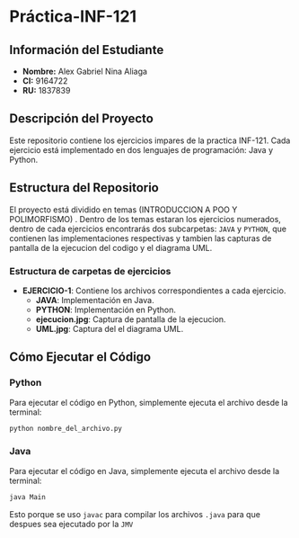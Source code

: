 
# Práctica-INF-121

## Información del Estudiante

- **Nombre:** Alex Gabriel Nina Aliaga
- **CI:** 9164722
- **RU:** 1837839

## Descripción del Proyecto

Este repositorio contiene los ejercicios impares de la practica INF-121. Cada ejercicio está implementado en dos lenguajes de programación: Java y Python.

## Estructura del Repositorio

El proyecto está dividido en temas (INTRODUCCION A POO Y POLIMORFISMO) . Dentro de los temas estaran los ejercicios numerados, dentro de cada ejercicios encontrarás dos subcarpetas: `JAVA` y `PYTHON`, que contienen las implementaciones respectivas y tambien las capturas de pantalla de la ejecucion del codigo y el diagrama UML.

### Estructura de carpetas de ejercicios

- **EJERCICIO-1**: Contiene los archivos correspondientes a cada ejercicio.
  - **JAVA**: Implementación en Java.
  - **PYTHON**: Implementación en Python.
  -  **ejecucion.jpg**: Captura de pantalla de la ejecucion.
  -  **UML.jpg**: Captura del el diagrama UML.

## Cómo Ejecutar el Código

### Python

Para ejecutar el código en Python, simplemente ejecuta el archivo desde la terminal:

```bash
python nombre_del_archivo.py
```
### Java

Para ejecutar el código en Java, simplemente ejecuta el archivo desde la terminal:

```bash
java Main
```
Esto porque se uso <code>javac</code> para compilar los archivos <code>.java</code> para que despues sea ejecutado por la <code>JMV</code>

